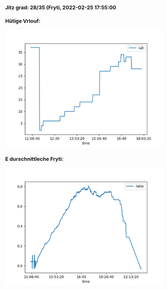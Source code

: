 ### Jitz grad: 28/35 (Fryti, 2022-02-25 17:55:00

### Hütige Vrlouf:
![Graph](Today.png)

### E durschnittleche Fryti:
![Graph](Fryti.png)
